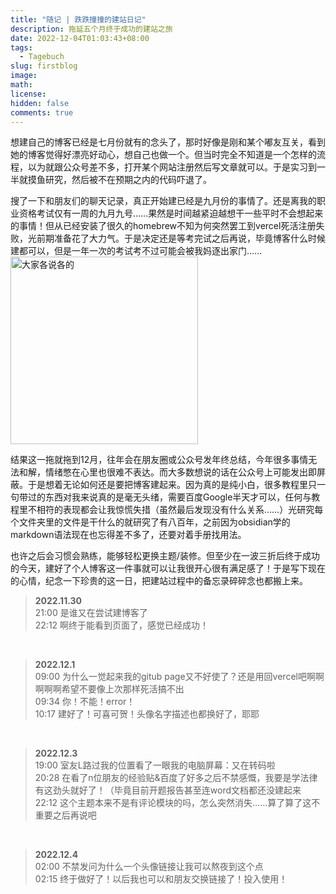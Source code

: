 ```yaml
---
title: "随记 | 跌跌撞撞的建站日记"
description: 拖延五个月终于成功的建站之旅
date: 2022-12-04T01:03:43+08:00
tags:
  - Tagebuch
slug: firstblog
image: 
math: 
license: 
hidden: false
comments: true
---
```

想建自己的博客已经是七月份就有的念头了，那时好像是刚和某个嘟友互关，看到她的博客觉得好漂亮好动心，想自己也做一个。但当时完全不知道是一个怎样的流程，以为就跟公众号差不多，打开某个网站注册然后写文章就可以。于是实习到一半就摸鱼研究，然后被不在预期之内的代码吓退了。

搜了一下和朋友们的聊天记录，真正开始建已经是九月份的事情了。还是离我的职业资格考试仅有一周的九月九号……果然是时间越紧迫越想干一些平时不会想起来的事情！但从已经安装了很久的homebrew不知为何突然罢工到vercel死活注册失败，光前期准备花了大力气。于是决定还是等考完试之后再说，毕竟博客什么时候建都可以，但是一年一次的考试考不过可能会被我妈逐出家门……
![大家各说各的](http://clear0804.vercel.app/2022/firstblog/IMG_1181.jpg)
<style>
  img[alt="大家各说各的"]{
    width:300px;
  }
</style>

结果这一拖就拖到12月，往年会在朋友圈或公众号发年终总结，今年很多事情无法和解，情绪憋在心里也很难不表达。而大多数想说的话在公众号上可能发出即屏蔽。于是想着无论如何还是要把博客建起来。因为真的是纯小白，很多教程里只一句带过的东西对我来说真的是毫无头绪，需要百度Google半天才可以，任何与教程里不相符的表现都会让我惊慌失措（虽然最后发现没有什么关系……）光研究每个文件夹里的文件是干什么的就研究了有八百年，之前因为obsidian学的markdown语法现在也忘得差不多了，还要对着手册找用法。

也许之后会习惯会熟练，能够轻松更换主题/装修。但至少在一波三折后终于成功的今天，建好了个人博客这一件事就可以让我很开心很有满足感了！于是写下现在的心情，纪念一下珍贵的这一日，把建站过程中的备忘录碎碎念也都搬上来。

> **2022.11.30** <br>
  >21:00 是谁又在尝试建博客了<br>
  >22:12 啊终于能看到页面了，感觉已经成功！
  <br>

> **2022.12.1** <br>
  >09:00 为什么一觉起来我的gitub page又不好使了？还是用回vercel吧啊啊啊啊啊希望不要像上次那样死活搞不出<br>
  >09:34 你！不能！error！<br>
  >10:17 建好了！可喜可贺！头像名字描述也都换好了，耶耶
  <br>

> **2022.12.3** <br>
  >19:00 室友L路过我的位置看了一眼我的电脑屏幕：又在转码啦<br>
  >20:28 在看了n位朋友的经验贴&百度了好多之后不禁感慨，我要是学法律有这劲头就好了！（毕竟目前开题报告甚至连word文档都还没建起来<br>
  >22:12 这个主题本来不是有评论模块的吗，怎么突然消失……算了算了这不重要之后再说吧
  <br>

> **2022.12.4**<br>
  >02:00 不禁发问为什么一个头像链接让我可以熬夜到这个点<br>
  >02:15 终于做好了！以后我也可以和朋友交换链接了！投入使用！

